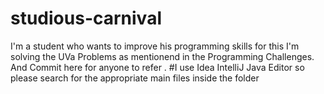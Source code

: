 # studious-carnival

I'm a student who wants to improve his programming skills for this I'm solving the UVa Problems as mentionend in the Programming Challenges. And Commit here for anyone to refer .
#I use Idea IntelliJ Java Editor so please search for the appropriate main files inside the folder
